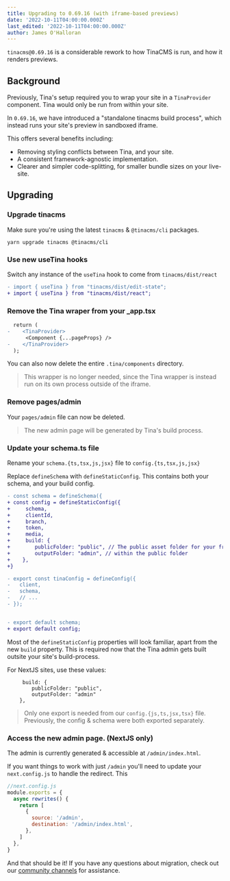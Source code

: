 ```yaml
---
title: Upgrading to 0.69.16 (with iframe-based previews)
date: '2022-10-11T04:00:00.000Z'
last_edited: '2022-10-11T04:00:00.000Z'
author: James O'Halloran
---
```


`tinacms@0.69.16` is a considerable rework to how TinaCMS is run, and how it renders previews.

## Background

Previously, Tina's setup required you to wrap your site in a `TinaProvider` component. Tina would only be run from within your site.

In `0.69.16`, we have introduced a "standalone tinacms build process", which instead runs your site's preview in sandboxed iframe.

This offers several benefits including:

- Removing styling conflicts between Tina, and your site.
- A consistent framework-agnostic implementation.
- Clearer and simpler code-splitting, for smaller bundle sizes on your live-site.

## Upgrading

### Upgrade tinacms

Make sure you're using the latest `tinacms` & `@tinacms/cli` packages.

```
yarn upgrade tinacms @tinacms/cli
```

### Use new useTina hooks

Switch any instance of the `useTina` hook to come from `tinacms/dist/react`

```diff
- import { useTina } from "tinacms/dist/edit-state";
+ import { useTina } from "tinacms/dist/react";
```

### Remove the Tina wraper from your \_app.tsx

```diff
  return (
-    <TinaProvider>
      <Component {...pageProps} />
-    </TinaProvider>
  );
```

You can also now delete the entire `.tina/components` directory.

> This wrapper is no longer needed, since the Tina wrapper is instead run on its own process outside of the iframe.

### Remove pages/admin

Your `pages/admin` file can now be deleted.

> The new admin page will be generated by Tina's build process.

### Update your schema.ts file

Rename your `schema.{ts,tsx,js,jsx}` file to `config.{ts,tsx,js,jsx}`

Replace `defineSchema` with `defineStaticConfig`. This contains both your schema, and your build config.

```diff
- const schema = defineSchema({
+ const config = defineStaticConfig({
+     schema,
+     clientId,
+     branch,
+     token,
+     media,
+     build: {
+        publicFolder: "public", // The public asset folder for your framework
+        outputFolder: "admin", // within the public folder
+    },
+}

- export const tinaConfig = defineConfig({
-   client,
-   schema,
-   // ...
- });


- export default schema;
+ export default config;
```

Most of the `defineStaticConfig` properties will look familiar, apart from the new `build` property. This is required now that the Tina admin gets built outsite your site's build-process.

For NextJS sites, use these values:

```
     build: {
        publicFolder: "public",
        outputFolder: "admin"
    },
```

> Only one export is needed from our `config.{js,ts,jsx,tsx}` file. Previously, the config & schema were both exported separately.

### Access the new admin page. (NextJS only)

The admin is currently generated & accessible at `/admin/index.html`.

If you want things to work with just `/admin` you'll need to update your `next.config.js` to handle the redirect. This

```js
//next.config.js
module.exports = {
  async rewrites() {
    return [
      {
        source: '/admin',
        destination: '/admin/index.html',
      },
    ]
  },
}
```

And that should be it! If you have any questions about migration, check out our [ community channels](/community/) for assistance.
